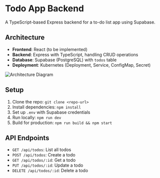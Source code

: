 # Todo App Backend

A TypeScript-based Express backend for a to-do list app using Supabase.

## Architecture
- **Frontend**: React (to be implemented)
- **Backend**: Express with TypeScript, handling CRUD operations
- **Database**: Supabase (PostgreSQL) with `todos` table
- **Deployment**: Kubernetes (Deployment, Service, ConfigMap, Secret)

![Architecture Diagram](architecture.png)

## Setup
1. Clone the repo: `git clone <repo-url>`
2. Install dependencies: `npm install`
3. Set up `.env` with Supabase credentials
4. Run locally: `npm run dev`
5. Build for production: `npm run build && npm start`

## API Endpoints
- `GET /api/todos`: List all todos
- `POST /api/todos`: Create a todo
- `GET /api/todos/:id`: Get a todo
- `PUT /api/todos/:id`: Update a todo
- `DELETE /api/todos/:id`: Delete a todo